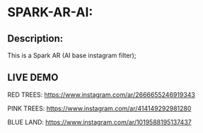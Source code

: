 
# SPARK-AR-AI:


## Description:
This is a Spark AR (AI base instagram filter);


  
## LIVE DEMO 

RED TREES: https://www.instagram.com/ar/2666655246919343

PINK TREES: https://www.instagram.com/ar/414149292981280

BLUE LAND: https://www.instagram.com/ar/1019588195137437

<p align="center"> </p>

  

